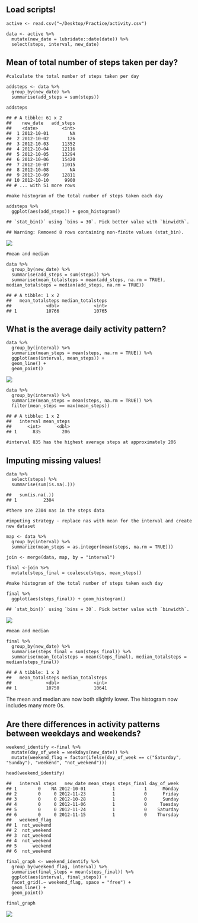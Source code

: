Load scripts!
-------------

    active <- read.csv("~/Desktop/Practice/activity.csv")

    data <- active %>% 
      mutate(new_date = lubridate::date(date)) %>% 
      select(steps, interval, new_date)

Mean of total number of steps taken per day?
--------------------------------------------

    #calculate the total number of steps taken per day

    addsteps <- data %>% 
      group_by(new_date) %>% 
      summarise(add_steps = sum(steps)) 

    addsteps

    ## # A tibble: 61 x 2
    ##    new_date   add_steps
    ##    <date>         <int>
    ##  1 2012-10-01        NA
    ##  2 2012-10-02       126
    ##  3 2012-10-03     11352
    ##  4 2012-10-04     12116
    ##  5 2012-10-05     13294
    ##  6 2012-10-06     15420
    ##  7 2012-10-07     11015
    ##  8 2012-10-08        NA
    ##  9 2012-10-09     12811
    ## 10 2012-10-10      9900
    ## # ... with 51 more rows

    #make histogram of the total number of steps taken each day

    addsteps %>% 
      ggplot(aes(add_steps)) + geom_histogram()

    ## `stat_bin()` using `bins = 30`. Pick better value with `binwidth`.

    ## Warning: Removed 8 rows containing non-finite values (stat_bin).

![](PA1_template_files/figure-markdown_strict/mean%20of%20steps-1.png)

    #mean and median

    data %>% 
      group_by(new_date) %>% 
      summarise(add_steps = sum(steps)) %>% 
      summarise(mean_totalsteps = mean(add_steps, na.rm = TRUE), median_totalsteps = median(add_steps, na.rm = TRUE))

    ## # A tibble: 1 x 2
    ##   mean_totalsteps median_totalsteps
    ##             <dbl>             <int>
    ## 1           10766             10765

What is the average daily activity pattern?
-------------------------------------------

    data %>%
      group_by(interval) %>% 
      summarize(mean_steps = mean(steps, na.rm = TRUE)) %>% 
      ggplot(aes(interval, mean_steps)) +
      geom_line() +
      geom_point()

![](PA1_template_files/figure-markdown_strict/average%20activity%20pattern-1.png)

    data %>%
      group_by(interval) %>% 
      summarize(mean_steps = mean(steps, na.rm = TRUE)) %>%
      filter(mean_steps == max(mean_steps))

    ## # A tibble: 1 x 2
    ##   interval mean_steps
    ##      <int>      <dbl>
    ## 1      835        206

    #interval 835 has the highest average steps at approximately 206

Imputing missing values!
------------------------

    data %>% 
      select(steps) %>% 
      summarise(sum(is.na(.)))

    ##   sum(is.na(.))
    ## 1          2304

    #there are 2304 nas in the steps data

    #imputing strategy - replace nas with mean for the interval and create new dataset

    map <- data %>%
      group_by(interval) %>% 
      summarize(mean_steps = as.integer(mean(steps, na.rm = TRUE))) 

    join <- merge(data, map, by = "interval")

    final <-join %>%
      mutate(steps_final = coalesce(steps, mean_steps))

    #make histogram of the total number of steps taken each day

    final %>% 
      ggplot(aes(steps_final)) + geom_histogram()

    ## `stat_bin()` using `bins = 30`. Pick better value with `binwidth`.

![](PA1_template_files/figure-markdown_strict/imputing%20missing%20values-1.png)

    #mean and median

    final %>% 
      group_by(new_date) %>% 
      summarise(steps_final = sum(steps_final)) %>% 
      summarise(mean_totalsteps = mean(steps_final), median_totalsteps = median(steps_final))

    ## # A tibble: 1 x 2
    ##   mean_totalsteps median_totalsteps
    ##             <dbl>             <int>
    ## 1           10750             10641

The mean and median are now both slightly lower. The histogram now
includes many more 0s.

Are there differences in activity patterns between weekdays and weekends?
-------------------------------------------------------------------------

    weekend_identify <-final %>%
      mutate(day_of_week = weekdays(new_date)) %>% 
      mutate(weekend_flag = factor(ifelse(day_of_week == c("Saturday", "Sunday"), "weekend", "not_weekend")))

    head(weekend_identify)

    ##   interval steps   new_date mean_steps steps_final day_of_week
    ## 1        0    NA 2012-10-01          1           1      Monday
    ## 2        0     0 2012-11-23          1           0      Friday
    ## 3        0     0 2012-10-28          1           0      Sunday
    ## 4        0     0 2012-11-06          1           0     Tuesday
    ## 5        0     0 2012-11-24          1           0    Saturday
    ## 6        0     0 2012-11-15          1           0    Thursday
    ##   weekend_flag
    ## 1  not_weekend
    ## 2  not_weekend
    ## 3  not_weekend
    ## 4  not_weekend
    ## 5      weekend
    ## 6  not_weekend

    final_graph <- weekend_identify %>%
      group_by(weekend_flag, interval) %>% 
      summarise(final_steps = mean(steps_final)) %>% 
      ggplot(aes(interval, final_steps)) +
      facet_grid(.~ weekend_flag, space = "free") +
      geom_line() +
      geom_point()

    final_graph

![](PA1_template_files/figure-markdown_strict/unnamed-chunk-1-1.png)
